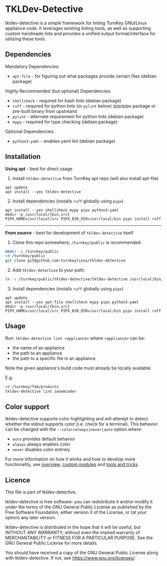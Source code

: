TKLDev-Detective
================

tkldev-detective is a simple framework for linting TurnKey GNU/Linux appliance
code. It leverages existing linting tools, as well as supporting custom
handmade lints and provides a unified output format/interface for utilizing
these tools.

Dependencies
------------

Mandatory Dependencies:

- `apt-file`        - for figuring out what packages provide certain files
                      (debian package)

Highly Recommended (but optional) Dependencies:

- `shellcheck`      - required for bash lints (debian package)
- `ruff`            - required for python lints (or `pylint` below) (pip/pipx
                      package or pre-built binary from upstream)
- `pylint`          - alternate requirement for python lints (debian package)
- `mypy`            - required for type checking (debian package)

Optional Dependencies:

- `python3-yaml`    - enables yaml lint (debian package)

Installation
------------

**Using apt** - best for direct usage

1. Install `tkldev-detective` from TurnKey apt repo (will also install
apt-file)
```
apt update
apt install --yes tkldev-detective
```

2. Install dependencies (installs `ruff` globally using `pipx`)
```
apt install --yes shellcheck mypy pipx python3-yaml
mkdir -p /usr/local/{bin,src}
PIPX_HOME=/usr/local/src PIPX_BIN_DIR=/usr/local/bin pipx install ruff
```

---

**From source** - best for development of `tkldev-detective` itself

1. Clone this repo somewhere, `/turnkey/public` is recommended:
```bash
mkdir -p /turnkey/public
cd /turnkey/public
git clone git@github.com:turnkeylinux/tkldev-detective
```

2. Add ``tkldev-detective`` to your path:
```bash
ln -s /turnkey/public/tkldev-detective/tkldev-detective /usr/local/bin/tkldev-detective
```

3. Install dependencies (installs `ruff` globally using `pipx`)
```
apt update
apt install --yes apt-file shellcheck mypy pipx python3-yaml
mkdir -p /usr/local/{bin,src}
PIPX_HOME=/usr/local/src PIPX_BIN_DIR=/usr/local/bin pipx install ruff
```

Usage
-----

Run:
`tkldev-detective lint <appliance>` where `<appliance>` can be:

- the name of an appliance
- the path to an appliance
- the path to a specific file in an appliance

Note the given appliance's build code must already be locally available.

E.g.
```bash
cd /turnkey/fab/products
tkldev-detective lint zoneminder
```

Color support
-------------

tkldev-detective supports color highlighting and will attempt to detect whether
the stdout supports color (i.e. check for a terminal). This behavior can be
changed with the `--color=always|never|auto` option where:

- `auto`        provides default behavior
- `always`      always enables color
- `never`       disables color entirely

For more information on how it works and how to develop more functionality, see
[overview], [custom modules] and [tools and tricks].

Licence
-------

This file is part of tkldev-detective.

tkldev-detective is free software: you can redistribute it and/or modify it
under the terms of the GNU General Public License as published by the Free
Software Foundation, either version 3 of the License, or (at your option) any
later version.

tkldev-detective is distributed in the hope that it will be useful, but WITHOUT
ANY WARRANTY; without even the implied warranty of MERCHANTABILITY or FITNESS
FOR A PARTICULAR PURPOSE. See the GNU General Public License for more details.

You should have received a copy of the GNU General Public License along with
tkldev-detective. If not, see <https://www.gnu.org/licenses/>.

[overview]: ./docs/overview.rst
[custom modules]: ./docs/custom_modules.rst
[tools and tricks]: ./docs/tools_and_tricks.rst
